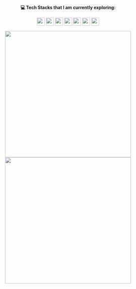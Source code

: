 <h4 align="center"> 💻 Tech Stacks that I am currently exploring: </h3>

<p align="center">
  <img src="https://img.shields.io/badge/next.js-%2320232a?style=for-the-badge&logo=nextdotjs&logoColor=white" height="25"/>
  <img src="https://img.shields.io/badge/typescript-%2320232a.svg?style=for-the-badge&logo=typescript&logoColor=007ACC" height="25"/>
  <img src="https://img.shields.io/badge/react-%2320232a.svg?style=for-the-badge&logo=react&logoColor=%2361DAFB" height="25" />
  <img src="https://img.shields.io/badge/tailwind_css-%2320232a.svg?style=for-the-badge&logo=tailwind-css&logoColor=blue" height="25"/>
  <img src="https://img.shields.io/badge/firebase-%2320232a.svg?style=for-the-badge&logo=firebase" height="25"/>
  <img src="https://img.shields.io/badge/django-%2320232a.svg?style=for-the-badge&logo=django&logoColor=white" height=25"/>
  <img src="https://img.shields.io/badge/vercel-%2320232a.svg?style=for-the-badge&logo=vercel&logoColor=white" height="25"/>
</p>

<div align=center>
<img width="400" src="https://github-readme-stats.vercel.app/api?username=kaizenics&theme=react&show_icons=true&hide_border=true&count_private=true"/>
<img width="400" src="https://github-readme-streak-stats.herokuapp.com/?user=kaizenics&theme=react&hide_border=true"/>
</div>

<br>
